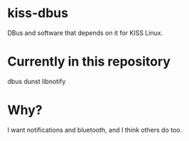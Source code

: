 # kiss-dbus
DBus and software that depends on it for KISS Linux.

# Currently in this repository

dbus
dunst
libnotify

# Why?
I want notifications and bluetooth, and I think others do too. 

